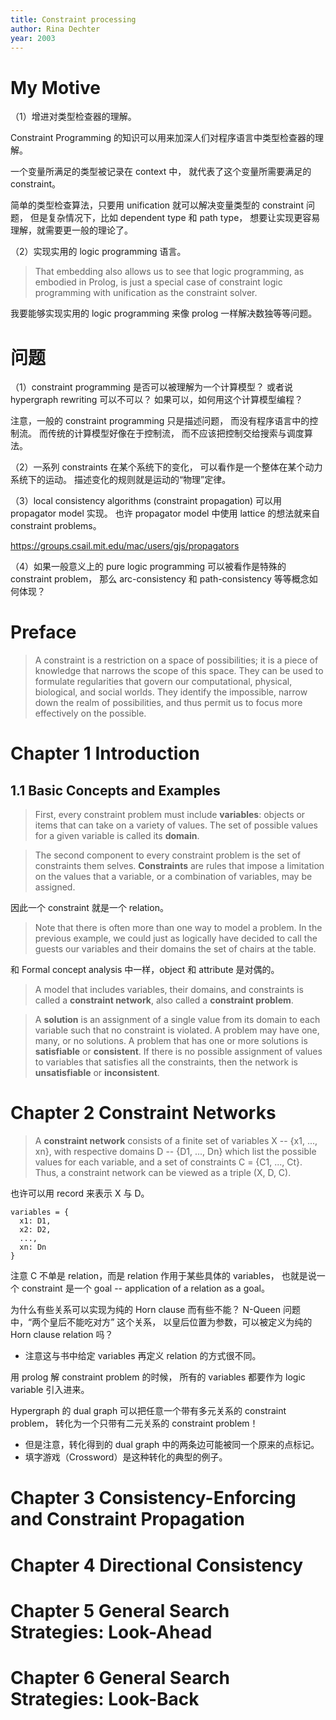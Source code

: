 ```yaml
---
title: Constraint processing
author: Rina Dechter
year: 2003
---
```


# My Motive

（1）增进对类型检查器的理解。

Constraint Programming 的知识可以用来加深人们对程序语言中类型检查器的理解。

一个变量所满足的类型被记录在 context 中，
就代表了这个变量所需要满足的 constraint。

简单的类型检查算法，只要用 unification
就可以解决变量类型的 constraint 问题，
但是复杂情况下，比如 dependent type 和 path type，
想要让实现更容易理解，就需要更一般的理论了。

（2）实现实用的 logic programming 语言。

> That embedding also allows us to see that logic programming, as
> embodied in Prolog, is just a special case of constraint logic
> programming with unification as the constraint solver.

我要能够实现实用的 logic programming 来像 prolog 一样解决数独等等问题。

# 问题

（1）constraint programming 是否可以被理解为一个计算模型？
或者说 hypergraph rewriting 可以不可以？
如果可以，如何用这个计算模型编程？

注意，一般的 constraint programming 只是描述问题，
而没有程序语言中的控制流。
而传统的计算模型好像在于控制流，
而不应该把控制交给搜索与调度算法。

（2）一系列 constraints 在某个系统下的变化，
可以看作是一个整体在某个动力系统下的运动。
描述变化的规则就是运动的“物理”定律。

（3）local consistency algorithms (constraint propagation) 可以用 propagator model 实现。
也许 propagator model 中使用 lattice 的想法就来自 constraint problems。

https://groups.csail.mit.edu/mac/users/gjs/propagators

（4）如果一般意义上的 pure logic programming 可以被看作是特殊的 constraint problem，
那么 arc-consistency 和 path-consistency 等等概念如何体现？

# Preface

> A constraint is a restriction on a space of possibilities; it is a
> piece of knowledge that narrows the scope of this space.  They can
> be used to formulate regularities that govern our computational,
> physical, biological, and social worlds.  They identify the
> impossible, narrow down the realm of possibilities, and thus permit
> us to focus more effectively on the possible.

# Chapter 1 Introduction

## 1.1 Basic Concepts and Examples

> First, every constraint problem must include **variables**: objects
> or items that can take on a variety of values. The set of possible
> values for a given variable is called its **domain**.

> The second component to every constraint problem is the set of
> constraints them selves. **Constraints** are rules that impose a
> limitation on the values that a variable, or a combination of
> variables, may be assigned.

因此一个 constraint 就是一个 relation。

> Note that there is often more than one way to model a problem. In
> the previous example, we could just as logically have decided to
> call the guests our variables and their domains the set of chairs at
> the table.


和 Formal concept analysis 中一样，object 和 attribute 是对偶的。

> A model that includes variables, their domains, and constraints is
> called a **constraint network**, also called a **constraint
> problem**.

> A **solution** is an assignment of a single value from its domain to
> each variable such that no constraint is violated. A problem may
> have one, many, or no solutions. A problem that has one or more
> solutions is **satisfiable** or **consistent**. If there is no
> possible assignment of values to variables that satisfies all the
> constraints, then the network is **unsatisfiable** or
> **inconsistent**.

# Chapter 2 Constraint Networks

> A **constraint network** consists of a finite set of variables X --
> {x1, ..., xn}, with respective domains D -- {D1, ..., Dn} which list
> the possible values for each variable, and a set of constraints C =
> {C1, ..., Ct}. Thus, a constraint network can be viewed as a triple
> (X, D, C).

也许可以用 record 来表示 X 与 D。

```
variables = {
  x1: D1,
  x2: D2,
  ...,
  xn: Dn
}
```

注意 C 不单是 relation，而是 relation 作用于某些具体的 variables，
也就是说一个 constraint 是一个 goal
-- application of a relation as a goal。

为什么有些关系可以实现为纯的 Horn clause 而有些不能？
N-Queen 问题中，“两个皇后不能吃对方” 这个关系，
以皇后位置为参数，可以被定义为纯的 Horn clause relation 吗？

- 注意这与书中给定 variables 再定义 relation 的方式很不同。

用 prolog 解 constraint problem 的时候，
所有的 variables 都要作为 logic variable 引入进来。

Hypergraph 的 dual graph 可以把任意一个带有多元关系的 constraint problem，
转化为一个只带有二元关系的 constraint problem！

- 但是注意，转化得到的 dual graph 中的两条边可能被同一个原来的点标记。
- 填字游戏（Crossword）是这种转化的典型的例子。

# Chapter 3 Consistency-Enforcing and Constraint Propagation

# Chapter 4 Directional Consistency

# Chapter 5 General Search Strategies: Look-Ahead

# Chapter 6 General Search Strategies: Look-Back
